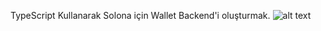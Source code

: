 TypeScript Kullanarak Solona için Wallet Backend'i oluşturmak.
![alt text](https://imgtr.ee/images/2023/06/02/SVIS4.png)